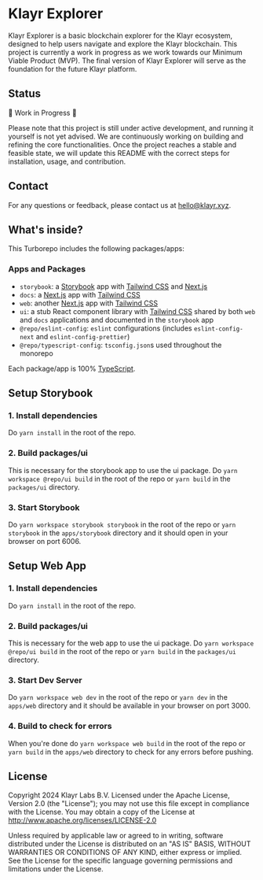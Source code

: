 # Klayr Explorer

Klayr Explorer is a basic blockchain explorer for the Klayr ecosystem, designed to help users navigate and explore the Klayr blockchain. This project is currently a work in progress as we work towards our Minimum Viable Product (MVP). The final version of Klayr Explorer will serve as the foundation for the future Klayr platform.

## Status

🚧 Work in Progress 🚧

Please note that this project is still under active development, and running it yourself is not yet advised. We are continuously working on building and refining the core functionalities. Once the project reaches a stable and feasible state, we will update this README with the correct steps for installation, usage, and contribution.

## Contact

For any questions or feedback, please contact us at hello@klayr.xyz.

## What's inside?

This Turborepo includes the following packages/apps:

### Apps and Packages

- `storybook`: a [Storybook](https://storybook.js.org) app with [Tailwind CSS](https://tailwindcss.com/) and [Next.js](https://nextjs.org/)
- `docs`: a [Next.js](https://nextjs.org/) app with [Tailwind CSS](https://tailwindcss.com/)
- `web`: another [Next.js](https://nextjs.org/) app with [Tailwind CSS](https://tailwindcss.com/)
- `ui`: a stub React component library with [Tailwind CSS](https://tailwindcss.com/) shared by both `web` and `docs` applications and documented in the `storybook` app
- `@repo/eslint-config`: `eslint` configurations (includes `eslint-config-next` and `eslint-config-prettier`)
- `@repo/typescript-config`: `tsconfig.json`s used throughout the monorepo

Each package/app is 100% [TypeScript](https://www.typescriptlang.org/).

## Setup Storybook

### 1. Install dependencies

Do `yarn install` in the root of the repo.

### 2. Build packages/ui

This is necessary for the storybook app to use the ui package. Do `yarn workspace @repo/ui build` in the root of the repo or `yarn build` in the `packages/ui` directory.

### 3. Start Storybook

Do `yarn workspace storybook storybook` in the root of the repo or `yarn storybook` in the `apps/storybook` directory and it should open in your browser on port 6006.

## Setup Web App

### 1. Install dependencies

Do `yarn install` in the root of the repo.

### 2. Build packages/ui

This is necessary for the web app to use the ui package. Do `yarn workspace @repo/ui build` in the root of the repo or `yarn build` in the `packages/ui` directory.

### 3. Start Dev Server

Do `yarn workspace web dev` in the root of the repo or `yarn dev` in the `apps/web` directory and it should be available in your browser on port 3000.

### 4. Build to check for errors

When you're done do `yarn workspace web build` in the root of the repo or `yarn build` in the `apps/web` directory to check for any errors before pushing.

## License

Copyright 2024 Klayr Labs B.V.
Licensed under the Apache License, Version 2.0 (the "License"); you may not use this file except in compliance with the License. You may obtain a copy of the License at
http://www.apache.org/licenses/LICENSE-2.0

Unless required by applicable law or agreed to in writing, software distributed under the License is distributed on an "AS IS" BASIS, WITHOUT WARRANTIES OR CONDITIONS OF ANY KIND, either express or implied. See the License for the specific language governing permissions and limitations under the License.
